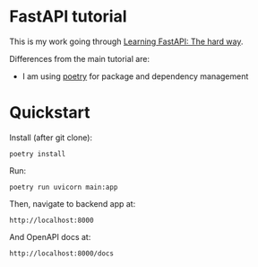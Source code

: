 # FastAPI tutorial

This is my work going through [Learning FastAPI: The hard way](https://www.fastapitutorial.com/blog/fastapi-course/).

Differences from the main tutorial are:
  - I am using [poetry](https://python-poetry.org/) for package and dependency management


# Quickstart

Install (after git clone):
```
poetry install
```

Run:
```
poetry run uvicorn main:app
```

Then, navigate to backend app at:
```
http://localhost:8000
```

And OpenAPI docs at:
```
http://localhost:8000/docs
```

